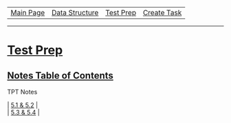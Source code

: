 <table>
    <tr>
        <td><a href="https://maboinjd.github.io/Tri-3-Erik-Peterson/">Main Page</a></td>
        <td><a href="https://maboinjd.github.io/Tri-3-Erik-Peterson/datastructure">Data Structure </a></td>
        <td><a href="https://maboinjd.github.io/Tri-3-Erik-Peterson/testprep">Test Prep </a></td>
        <td><a href="https://maboinjd.github.io/Tri-3-Erik-Peterson/createtask">Create Task</a></td>
    </tr>
</table>
<hr>

# <u> Test Prep </u>
## <u> Notes Table of Contents </u>
TPT  Notes 

| [5.1 & 5.2](https://github.com/MaBoinjd/Tri-3-Erik-Peterson/blob/main/Notes/5.1-5.2.md) |
</br>
| [5.3 & 5.4](https://github.com/MaBoinjd/Tri-3-Erik-Peterson/blob/main/Notes/5.3-5.4.md) |
